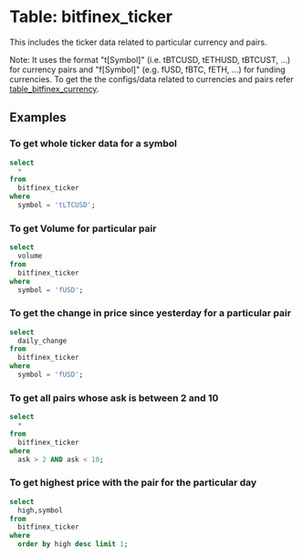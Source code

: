 # Table: bitfinex_ticker

This includes the ticker data related to particular currency and pairs. 

Note: It uses the format "t[Symbol]" (i.e. tBTCUSD, tETHUSD, tBTCUST, ...) for currency pairs and "f[Symbol]" (e.g. fUSD, fBTC, fETH, ...) for funding currencies. To get the the configs/data related to currencies and pairs refer [table_bitfinex_currency](/plugins/kaggrwal/bitfinex/docs/tables/tables_bitfinex_currency.md).


## Examples

### To get whole ticker data for a symbol

```sql
select
  *
from
  bitfinex_ticker
where
  symbol = 'tLTCUSD';
```

### To get Volume for particular pair

```sql
select
  volume
from
  bitfinex_ticker
where
  symbol = 'fUSD';
```


### To get the change in price since yesterday for a particular pair

```sql
select
  daily_change
from
  bitfinex_ticker
where
  symbol = 'fUSD';
```


### To get all pairs whose ask is between 2 and 10

```sql
select
  *
from
  bitfinex_ticker
where
  ask > 2 AND ask < 10;
```


### To get highest price with the pair for the particular day

```sql
select
  high,symbol
from
  bitfinex_ticker
where
  order by high desc limit 1;
```


